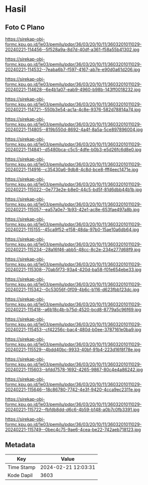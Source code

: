 # Hasil

## Foto C Plano

https://sirekap-obj-formc.kpu.go.id/1e03/pemilu/pdpr/36/03/20/10/11/3603201011029-20240221-114456--5f528a9a-8d7d-40df-a361-f58a55b41302.jpg

https://sirekap-obj-formc.kpu.go.id/1e03/pemilu/pdpr/36/03/20/10/11/3603201011029-20240221-114532--7eaba6b7-f597-4167-ab7e-e90d0a61d206.jpg

https://sirekap-obj-formc.kpu.go.id/1e03/pemilu/pdpr/36/03/20/10/11/3603201011029-20240221-114628--6e4b1a07-eab9-4960-b98b-143ff0018232.jpg

https://sirekap-obj-formc.kpu.go.id/1e03/pemilu/pdpr/36/03/20/10/11/3603201011029-20240221-114721--550b3e54-ac1a-4c8e-9376-582d78814a74.jpg

https://sirekap-obj-formc.kpu.go.id/1e03/pemilu/pdpr/36/03/20/10/11/3603201011029-20240221-114805--819b550d-8692-4a4f-8a5a-5ce897896004.jpg

https://sirekap-obj-formc.kpu.go.id/1e03/pemilu/pdpr/36/03/20/10/11/3603201011029-20240221-114841--d5480bca-c5c5-4dfe-b0b3-e5d26fc6d8e0.jpg

https://sirekap-obj-formc.kpu.go.id/1e03/pemilu/pdpr/36/03/20/10/11/3603201011029-20240221-114916--c35430a6-9db8-4c8d-bce8-fff4eec1471e.jpg

https://sirekap-obj-formc.kpu.go.id/1e03/pemilu/pdpr/36/03/20/10/11/3603201011029-20240221-115022--0e773e2e-b8e0-44c5-bd5f-81d6dbb44b1b.jpg

https://sirekap-obj-formc.kpu.go.id/1e03/pemilu/pdpr/36/03/20/10/11/3603201011029-20240221-115057--ea57a0e7-1b93-42e1-ac8e-653fae497a8b.jpg

https://sirekap-obj-formc.kpu.go.id/1e03/pemilu/pdpr/36/03/20/10/11/3603201011029-20240221-115155--45ca9f52-e158-48da-97b0-15ae10a6db64.jpg

https://sirekap-obj-formc.kpu.go.id/1e03/pemilu/pdpr/36/03/20/10/11/3603201011029-20240221-115234--28a16f46-abb5-48cc-8c2e-234e277d68f9.jpg

https://sirekap-obj-formc.kpu.go.id/1e03/pemilu/pdpr/36/03/20/10/11/3603201011029-20240221-115308--70ab5f73-93a4-420d-ba58-f01e654ebe33.jpg

https://sirekap-obj-formc.kpu.go.id/1e03/pemilu/pdpr/36/03/20/10/11/3603201011029-20240221-115342--0c53056f-0f09-4b6c-b116-d623fbb123dc.jpg

https://sirekap-obj-formc.kpu.go.id/1e03/pemilu/pdpr/36/03/20/10/11/3603201011029-20240221-115418--a6b18c4b-b75d-4520-bcd8-8779a5c96f69.jpg

https://sirekap-obj-formc.kpu.go.id/1e03/pemilu/pdpr/36/03/20/10/11/3603201011029-20240221-115453--cf42256c-bac4-480d-b0ee-3787161e0ba9.jpg

https://sirekap-obj-formc.kpu.go.id/1e03/pemilu/pdpr/36/03/20/10/11/3603201011029-20240221-115529--4bdd40bc-9933-40bf-91b4-223d16f8f78e.jpg

https://sirekap-obj-formc.kpu.go.id/1e03/pemilu/pdpr/36/03/20/10/11/3603201011029-20240221-115603--bfdd7578-1692-4265-9867-80c4e4a86242.jpg

https://sirekap-obj-formc.kpu.go.id/1e03/pemilu/pdpr/36/03/20/10/11/3603201011029-20240221-115646--18c86780-7742-4e3f-9420-4cca9ec2311e.jpg

https://sirekap-obj-formc.kpu.go.id/1e03/pemilu/pdpr/36/03/20/10/11/3603201011029-20240221-115722--fbfdb8dd-d6c6-4b59-b148-a0b7c0fb3391.jpg

https://sirekap-obj-formc.kpu.go.id/1e03/pemilu/pdpr/36/03/20/10/11/3603201011029-20240221-115749--0bec4c75-9ae6-4cea-be22-742aeb718123.jpg


## Metadata

| Key        | Value               |
| ---------- | ------------------- |
| Time Stamp | 2024-02-21 12:03:31 |
| Kode Dapil | 3603                |



